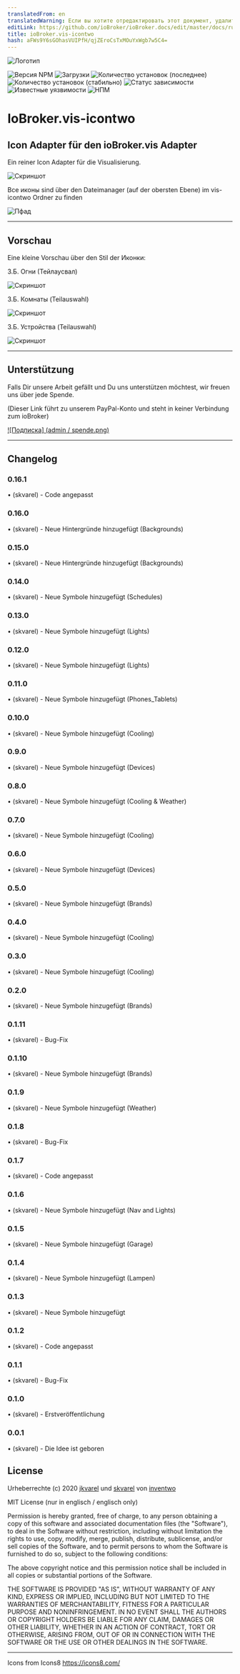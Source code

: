 ```yaml
---
translatedFrom: en
translatedWarning: Если вы хотите отредактировать этот документ, удалите поле «translationFrom», в противном случае этот документ будет снова автоматически переведен
editLink: https://github.com/ioBroker/ioBroker.docs/edit/master/docs/ru/adapterref/iobroker.vis-icontwo/README.md
title: ioBroker.vis-icontwo
hash: aFWs9Y6sGOhasVUIPfH/qjZEroCsTxMOuYxWgb7w5C4=
---
```

![Логотип](../../../en/adapterref/iobroker.vis-icontwo/admin/icontwo.png)

![Версия NPM](http://img.shields.io/npm/v/iobroker.vis-icontwo.svg)
![Загрузки](https://img.shields.io/npm/dm/iobroker.vis-icontwo.svg)
![Количество установок (последнее)](http://iobroker.live/badges/vis-icontwo-installed.svg)
![Количество установок (стабильно)](http://iobroker.live/badges/vis-icontwo-stable.svg)
![Статус зависимости](https://img.shields.io/david/inventwo/iobroker.vis-icontwo.svg)
![Известные уязвимости](https://snyk.io/test/github/inventwo/iobroker.vis-icontwo/badge.svg)
![НПМ](https://nodei.co/npm/iobroker.vis-icontwo.png?downloads=true)

# IoBroker.vis-icontwo
## Icon Adapter für den ioBroker.vis Adapter
Ein reiner Icon Adapter für die Visualisierung.

![Скриншот](../../../en/adapterref/iobroker.vis-icontwo/admin/Screen_001.png)

Все иконы sind über den Dateimanager (auf der obersten Ebene) im vis-icontwo Ordner zu finden

![Пфад](../../../en/adapterref/iobroker.vis-icontwo/admin/Pfad_001.png)

---

## Vorschau
Eine kleine Vorschau über den Stil der Иконки:

З.Б. Огни (Тейлаусвал)

![Скриншот](../../../en/adapterref/iobroker.vis-icontwo/admin/Screen_002.png)

З.Б. Комнаты (Teilauswahl)

![Скриншот](../../../en/adapterref/iobroker.vis-icontwo/admin/Screen_003.png)

З.Б. Устройства (Teilauswahl)

![Скриншот](../../../en/adapterref/iobroker.vis-icontwo/admin/Screen_004.png)

---

## Unterstützung
Falls Dir unsere Arbeit gefällt und Du uns unterstützen möchtest, wir freuen uns über jede Spende.

(Dieser Link führt zu unserem PayPal-Konto und steht in keiner Verbindung zum ioBroker)

[![Подписка] (admin / spende.png)](https://www.paypal.com/cgi-bin/webscr?cmd=_s-xclick&hosted_button_id=GQPD3G25CKTEJ&source=url)

---

## Changelog

### 0.16.1

• (skvarel) - Code angepasst

### 0.16.0

• (skvarel) - Neue Hintergründe hinzugefügt (Backgrounds)

### 0.15.0

• (skvarel) - Neue Hintergründe hinzugefügt (Backgrounds)

### 0.14.0

• (skvarel) - Neue Symbole hinzugefügt (Schedules)

### 0.13.0

• (skvarel) - Neue Symbole hinzugefügt (Lights)

### 0.12.0

• (skvarel) - Neue Symbole hinzugefügt (Lights)

### 0.11.0

• (skvarel) - Neue Symbole hinzugefügt (Phones_Tablets)

### 0.10.0

• (skvarel) - Neue Symbole hinzugefügt (Cooling)

### 0.9.0

• (skvarel) - Neue Symbole hinzugefügt (Devices)

### 0.8.0

• (skvarel) - Neue Symbole hinzugefügt (Cooling & Weather)

### 0.7.0

• (skvarel) - Neue Symbole hinzugefügt (Cooling)

### 0.6.0

• (skvarel) - Neue Symbole hinzugefügt (Devices)

### 0.5.0

• (skvarel) - Neue Symbole hinzugefügt (Brands)

### 0.4.0

• (skvarel) - Neue Symbole hinzugefügt (Cooling)

### 0.3.0

• (skvarel) - Neue Symbole hinzugefügt (Cooling)

### 0.2.0

• (skvarel) - Neue Symbole hinzugefügt (Brands)

### 0.1.11

• (skvarel) - Bug-Fix

### 0.1.10

• (skvarel) - Neue Symbole hinzugefügt (Brands)

### 0.1.9

• (skvarel) - Neue Symbole hinzugefügt (Weather)

### 0.1.8

• (skvarel) - Bug-Fix

### 0.1.7

• (skvarel) - Code angepasst

### 0.1.6

• (skvarel) - Neue Symbole hinzugefügt (Nav and Lights)

### 0.1.5

• (skvarel) - Neue Symbole hinzugefügt (Garage)

### 0.1.4

• (skvarel) - Neue Symbole hinzugefügt (Lampen)

### 0.1.3

• (skvarel) - Neue Symbole hinzugefügt

### 0.1.2

• (skvarel) - Code angepasst

### 0.1.1

• (skvarel) - Bug-Fix

### 0.1.0

• (skvarel) - Erstveröffentlichung

### 0.0.1
• (skvarel) - Die Idee ist geboren

## License

Urheberrechte (c) 2020 [jkvarel](https://github.com/jkvarel) und [skvarel](https://github.com/skvarel) von [inventwo](https://github.com/inventwo)


MIT License (nur in englisch / englisch only)

Permission is hereby granted, free of charge, to any person obtaining a copy
of this software and associated documentation files (the "Software"), to deal
in the Software without restriction, including without limitation the rights
to use, copy, modify, merge, publish, distribute, sublicense, and/or sell
copies of the Software, and to permit persons to whom the Software is
furnished to do so, subject to the following conditions:

The above copyright notice and this permission notice shall be included in all
copies or substantial portions of the Software.

THE SOFTWARE IS PROVIDED "AS IS", WITHOUT WARRANTY OF ANY KIND, EXPRESS OR
IMPLIED, INCLUDING BUT NOT LIMITED TO THE WARRANTIES OF MERCHANTABILITY,
FITNESS FOR A PARTICULAR PURPOSE AND NONINFRINGEMENT. IN NO EVENT SHALL THE
AUTHORS OR COPYRIGHT HOLDERS BE LIABLE FOR ANY CLAIM, DAMAGES OR OTHER
LIABILITY, WHETHER IN AN ACTION OF CONTRACT, TORT OR OTHERWISE, ARISING FROM,
OUT OF OR IN CONNECTION WITH THE SOFTWARE OR THE USE OR OTHER DEALINGS IN THE
SOFTWARE.

---

Icons from Icons8 https://icons8.com/